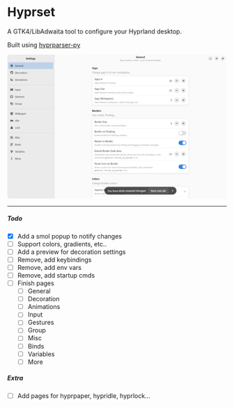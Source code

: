# Hyprset

A GTK4/LibAdwaita tool to configure your Hyprland desktop.

Built using [hyprparser-py](https://github.com/tokyob0t/hyprparser-py)

![app_image](./img/app.png)

---

##### Todo

- [x] Add a smol popup to notify changes
- [ ] Support colors, gradients, etc..
- [ ] Add a preview for decoration settings
- [ ] Remove, add keybindings
- [ ] Remove, add env vars
- [ ] Remove, add startup cmds
- [ ] Finish pages
  - [ ] General
  - [ ] Decoration
  - [ ] Animations
  - [ ] Input
  - [ ] Gestures
  - [ ] Group
  - [ ] Misc
  - [ ] Binds
  - [ ] Variables
  - [ ] More

##### Extra

- [ ] Add pages for hyprpaper, hypridle, hyprlock...
